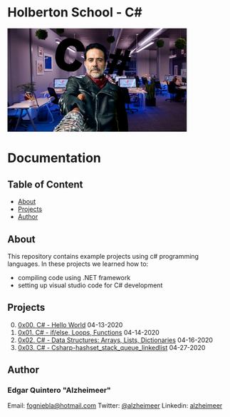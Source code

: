 # Holberton School - C#

<img alt="C#" src="logo.jpg" width=80% height=80%>

# Documentation

## Table of Content
* [About](#about)
* [Projects](#projects)
* [Author](#author)

## About
This repository contains example projects using c# programming languages. In these projects we learned how to:
  - compiling code using .NET framework
  - setting up visual studio code for C# development

## Projects
0. [0x00. C# - Hello World](./0x00-csharp-hello_world) 04-13-2020
1. [0x01. C# - if/else, Loops, Functions](./0x01-csharp-ifelse_loops_methods) 04-14-2020
2. [0x02. C# - Data Structures: Arrays, Lists, Dictionaries](./0x02-csharp-arrays_lists_dictionaries) 04-16-2020
3. [0x03. C# - Csharp-hashset_stack_queue_linkedlist](./0x03-csharp-hashset_stack_queue_linkedlist) 04-27-2020
 
## Author
### Edgar Quintero "Alzheimeer" 
Email: <fogniebla@hotmail.com> Twitter: [@alzheimeer](https://twitter.com/alzheimeer) Linkedin: [alzheimeer](https://www.linkedin.com/in/alzheimeer)